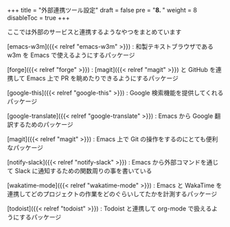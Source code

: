 +++
title = "外部連携ツール設定"
draft = false
pre = "<b>8. </b>"
weight = 8
disableToc = true
+++

ここでは外部のサービスと連携するようなやつをまとめています

[emacs-w3m]({{< relref "emacs-w3m" >}})
: 和製テキストブラウザである w3m を Emacs で使えるようにするパッケージ

[forge]({{< relref "forge" >}})
: [magit]({{< relref "magit" >}}) と GitHub を連携して Emacs 上で PR を眺めたりできるようにするパッケージ

[google-this]({{< relref "google-this" >}})
: Google 検索機能を提供してくれるパッケージ

[google-translate]({{< relref "google-translate" >}})
: Emacs から Google 翻訳するためのパッケージ

[magit]({{< relref "magit" >}})
: Emacs 上で Git の操作をするのにとても便利なパッケージ

[notify-slack]({{< relref "notify-slack" >}})
: Emacs から外部コマンドを通じて Slack に通知するための関数周りの事を書いている

[wakatime-mode]({{< relref "wakatime-mode" >}})
: Emacs と WakaTime を連携してどのプロジェクトの作業をどのぐらいしてたかを計測するパッケージ

[todoist]({{< relref "todoist" >}})
: Todoist と連携して org-mode で扱えるようにするパッケージ
